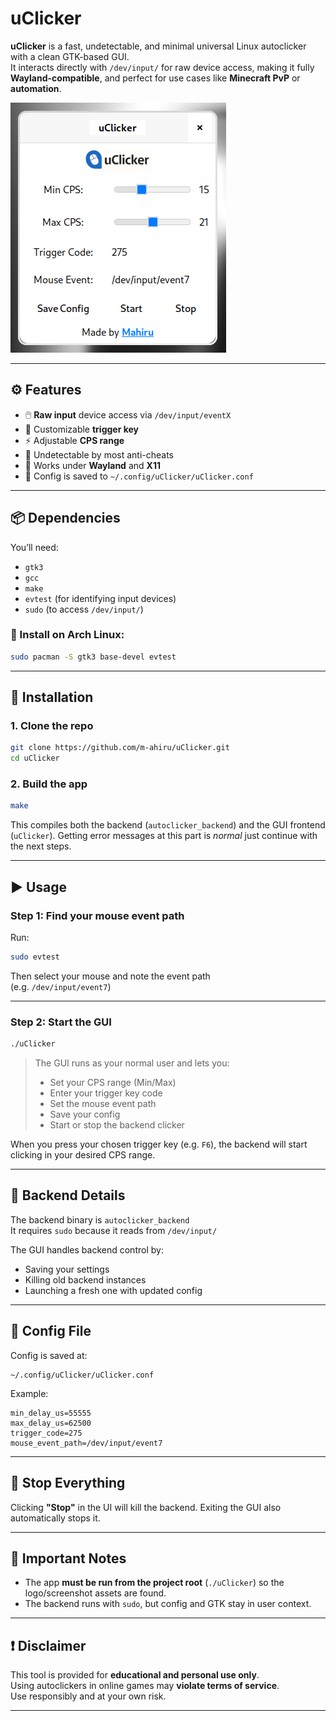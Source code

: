 # uClicker

**uClicker** is a fast, undetectable, and minimal universal Linux autoclicker with a clean GTK-based GUI.  
It interacts directly with `/dev/input/` for raw device access, making it fully **Wayland-compatible**, and perfect for use cases like **Minecraft PvP** or **automation**.

![Screenshot](assets/ss.png)

---

## ⚙️ Features

- 🖱️ **Raw input** device access via `/dev/input/eventX`
- 🔑 Customizable **trigger key**
- ⚡ Adjustable **CPS range**
- 🧠 Undetectable by most anti-cheats
- 🧩 Works under **Wayland** and **X11**
- 💾 Config is saved to `~/.config/uClicker/uClicker.conf`

---

## 📦 Dependencies

You’ll need:

- `gtk3`
- `gcc`
- `make`
- `evtest` (for identifying input devices)
- `sudo` (to access `/dev/input/`)

### 🐧 Install on Arch Linux:

```bash
sudo pacman -S gtk3 base-devel evtest
```

---

## 🚀 Installation

### 1. Clone the repo

```bash
git clone https://github.com/m-ahiru/uClicker.git
cd uClicker
```

### 2. Build the app

```bash
make
```

This compiles both the backend (`autoclicker_backend`) and the GUI frontend (`uClicker`).
Getting error messages at this part is *normal* just continue with the next steps.

---

## ▶️ Usage

### Step 1: Find your mouse event path

Run:

```bash
sudo evtest
```

Then select your mouse and note the event path  
(e.g. `/dev/input/event7`)

---

### Step 2: Start the GUI

```bash
./uClicker
```

> The GUI runs as your normal user and lets you:
> - Set your CPS range (Min/Max)
> - Enter your trigger key code
> - Set the mouse event path
> - Save your config
> - Start or stop the backend clicker

When you press your chosen trigger key (e.g. `F6`), the backend will start clicking in your desired CPS range.

---

## 🔧 Backend Details

The backend binary is `autoclicker_backend`  
It requires `sudo` because it reads from `/dev/input/`

The GUI handles backend control by:
- Saving your settings
- Killing old backend instances
- Launching a fresh one with updated config

---

## 💾 Config File

Config is saved at:

```
~/.config/uClicker/uClicker.conf
```

Example:

```
min_delay_us=55555
max_delay_us=62500
trigger_code=275
mouse_event_path=/dev/input/event7
```

---

## 🛑 Stop Everything

Clicking **"Stop"** in the UI will kill the backend.
Exiting the GUI also automatically stops it.

---

## 🧠 Important Notes

- The app **must be run from the project root** (`./uClicker`) so the logo/screenshot assets are found.
- The backend runs with `sudo`, but config and GTK stay in user context.

---

## ❗ Disclaimer

This tool is provided for **educational and personal use only**.  
Using autoclickers in online games may **violate terms of service**.  
Use responsibly and at your own risk.

---
